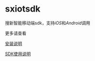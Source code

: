 # sxiotsdk

搜新智能移动端sdk，支持*iOS*和*Android*调用

更多请查看

[安装说明](https://github.com/souxinzn/sxiotsdk/wiki/0_%E5%AE%89%E8%A3%85%E8%AF%B4%E6%98%8E)

[SDK使用说明](https://github.com/souxinzn/sxiotsdk/wiki/1_SDK%E4%BD%BF%E7%94%A8%E8%AF%B4%E6%98%8E)
